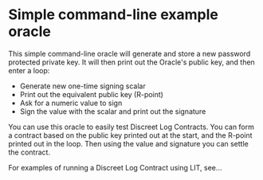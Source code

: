 # Simple command-line example oracle

This simple command-line oracle will generate and store a new password protected private key. It will then print out the Oracle's public key, and then enter a loop:

* Generate new one-time signing scalar
* Print out the equivalent public key (R-point)
* Ask for a numeric value to sign
* Sign the value with the scalar and print out the signature

You can use this oracle to easily test Discreet Log Contracts. You can form a contract based on the public key printed out at the start, and the R-point printed out in the loop. Then using the value and signature you can settle the contract.

For examples of running a Discreet Log Contract using LIT, see...